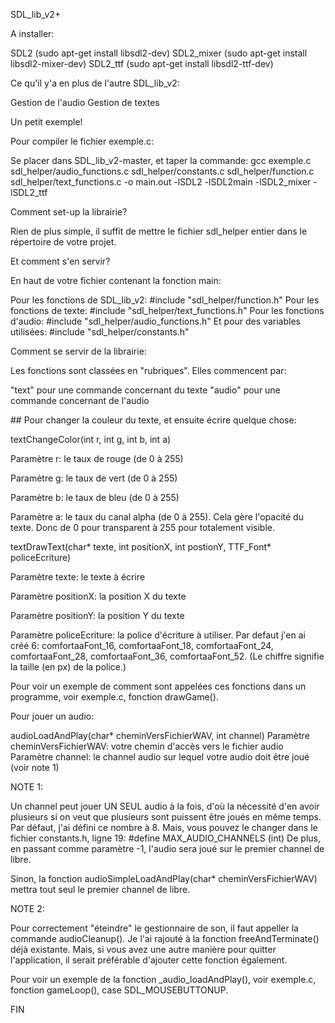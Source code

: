 SDL_lib_v2+

A installer:

SDL2 (sudo apt-get install libsdl2-dev)
SDL2_mixer (sudo apt-get install libsdl2-mixer-dev)
SDL2_ttf (sudo apt-get install libsdl2-ttf-dev)


Ce qu'il y'a en plus de l'autre SDL_lib_v2:

Gestion de l'audio
Gestion de textes


Un petit exemple!

Pour compiler le fichier exemple.c:

Se placer dans SDL_lib_v2-master, et taper la commande:
gcc exemple.c sdl_helper/audio_functions.c sdl_helper/constants.c sdl_helper/function.c sdl_helper/text_functions.c -o main.out -lSDL2 -lSDL2main -lSDL2_mixer -lSDL2_ttf


Comment set-up la librairie?

Rien de plus simple, il suffit de mettre le fichier sdl_helper entier dans le répertoire de votre projet.


Et comment s'en servir?

En haut de votre fichier contenant la fonction main:

Pour les fonctions de SDL_lib_v2:   #include "sdl_helper/function.h"
Pour les fonctions de texte:        #include "sdl_helper/text_functions.h"
Pour les fonctions d'audio:         #include "sdl_helper/audio_functions.h"
Et pour des variables utilisées:    #include "sdl_helper/constants.h"


Comment se servir de la librairie:

Les fonctions sont classées en "rubriques". Elles commencent par:

"text" pour une commande concernant du texte
"audio" pour une commande concernant de l'audio

## Pour changer la couleur du texte, et ensuite écrire quelque chose:


textChangeColor(int r, int g, int b, int a)


Paramètre r: le taux de rouge (de 0 à 255)


Paramètre g: le taux de vert (de 0 à 255)


Paramètre b: le taux de bleu (de 0 à 255)


Paramètre a: le taux du canal alpha (de 0 à 255). Cela gère l'opacité du texte. Donc de 0 pour transparent à 255 pour totalement visible.


textDrawText(char* texte, int positionX, int postionY, TTF_Font* policeEcriture)


Paramètre texte: le texte à écrire


Paramètre positionX: la position X du texte


Paramètre positionY: la position Y du texte


Paramètre policeEcriture: la police d'écriture à utiliser. Par defaut j'en ai créé 6: comfortaaFont_16, comfortaaFont_18, comfortaaFont_24, comfortaaFont_28, comfortaaFont_36, comfortaaFont_52. (Le chiffre signifie la taille (en px) de la police.)



Pour voir un exemple de comment sont appelées ces fonctions dans un programme, voir exemple.c, fonction drawGame().

Pour jouer un audio:

audioLoadAndPlay(char* cheminVersFichierWAV, int channel)
Paramètre cheminVersFichierWAV: votre chemin d'accès vers le fichier audio
Paramètre channel: le channel audio sur lequel votre audio doit être joué (voir note 1)


NOTE 1:

Un channel peut jouer UN SEUL audio à la fois, d'où la nécessité d'en avoir plusieurs si on veut que plusieurs sont puissent être joués en même temps.
Par défaut, j'ai défini ce nombre à 8. Mais, vous pouvez le changer dans le fichier constants.h, ligne 19: #define MAX_AUDIO_CHANNELS (int)
De plus, en passant comme paramètre -1, l'audio sera joué sur le premier channel de libre.


Sinon, la fonction audioSimpleLoadAndPlay(char* cheminVersFichierWAV) mettra tout seul le premier channel de libre.

NOTE 2:

Pour correctement "éteindre" le gestionnaire de son, il faut appeller la commande audioCleanup().
Je l'ai rajouté à la fonction freeAndTerminate() déjà existante.
Mais, si vous avez une autre manière pour quitter l'application, il serait préférable d'ajouter cette fonction également.


Pour voir un exemple de la fonction _audio_loadAndPlay(), voir exemple.c, fonction gameLoop(), case SDL_MOUSEBUTTONUP.

FIN